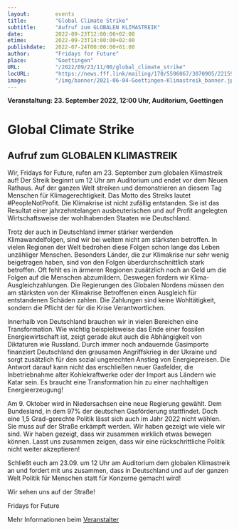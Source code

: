 ```yaml
---
layout:        events
title:         "Global Climate Strike"
subtitle:      "Aufruf zum GLOBALEN KLIMASTREIK"
date:          2022-09-23T12:00:00+02:00
etime:         2022-09-23T14:00:00+02:00
publishdate:   2022-07-24T00:00:00+01:00
author:        "Fridays for Future"
place:         "Goettingen"
URL:           "/2022/09/23/11/00/global_climate_strike"
locURL:        "https://news.fff.link/mailing/170/5596067/3070905/22159/c43330a982/index.html"
image:         "/img/banner/2021-06-04-Goettingen-Klimastreik_banner.jpg"
---
```


**Veranstaltung: 23. September 2022, 12:00 Uhr, Auditorium, Goettingen**

Global Climate Strike
===========

Aufruf zum GLOBALEN KLIMASTREIK
-----------


Wir, Fridays for Future, rufen am 23. September zum globalen Klimastreik auf! Der
Streik beginnt um 12 Uhr am Auditorium und endet vor dem Neuen Rathaus.
Auf der ganzen Welt streiken und demonstrieren an diesem Tag Menschen für
Klimagerechtigkeit. Das Motto des Streiks lautet #PeopleNotProfit. Die Klimakrise ist
nicht zufällig entstanden. Sie ist das Resultat einer jahrzehntelangen ausbeuterischen
und auf Profit angelegten Wirtschaftsweise der wohlhabenden Staaten wie
Deutschland.

Trotz der auch in Deutschland immer stärker werdenden Klimawandelfolgen, sind
wir bei weitem nicht am stärksten betroffen. In vielen Regionen der Welt bedrohen
diese Folgen schon lange das Leben unzähliger Menschen. Besonders Länder, die
zur Klimakrise nur sehr wenig beigetragen haben, sind von den Folgen
überdurchschnittlich stark betroffen. Oft fehlt es in ärmeren Regionen zusätzlich
noch an Geld um die Folgen auf die Menschen abzumildern. Deswegen fordern wir
Klima-Ausgleichzahlungen. Die Regierungen des Globalen Nordens müssen den am
stärksten von der Klimakrise Betroffenen einen Ausgleich für entstandenen Schäden
zahlen. Die Zahlungen sind keine Wohltätigkeit, sondern die Pflicht der für die Krise
Verantwortlichen.

Innerhalb von Deutschland brauchen wir in vielen Bereichen eine Transformation.
Wie wichtig beispielsweise das Ende einer fossilen Energiewirtschaft ist, zeigt
gerade akut auch die Abhängigkeit von Diktaturen wie Russland. Durch immer noch
andauernde Gasimporte finanziert Deutschland den grausamen Angriffskrieg in der
Ukraine und sorgt zusätzlich für den sozial ungerechten Anstieg von Energiepreisen.
Die Antwort darauf kann nicht das erschließen neuer Gasfelder, die Inbetriebnahme
alter Kohlekraftwerke oder der Import aus Ländern wie Katar sein. Es braucht eine
Transformation hin zu einer nachhaltigen Energieerzeugung!

Am 9. Oktober wird in Niedersachsen eine neue Regierung gewählt. Dem
Bundesland, in dem 97% der deutschen Gasförderung stattfindet. Doch eine 1,5
Grad-gerechte Politik lässt sich auch im Jahr 2022 nicht wählen. Sie muss auf der
Straße erkämpft werden. Wir haben gezeigt wie viele wir sind. Wir haben gezeigt,
dass wir zusammen wirklich etwas bewegen können. Lasst uns zusammen zeigen,
dass wir eine rückschrittliche Politik nicht weiter akzeptieren!

Schließt euch am 23.09. um 12 Uhr am Auditorium dem globalen Klimastreik an und
fordert mit uns zusammen, dass in Deutschland und auf der ganzen Welt Politik für
Menschen statt für Konzerne gemacht wird!

Wir sehen uns auf der Straße!

Fridays for Future

Mehr Informationen beim [Veranstalter](https://news.fff.link/mailing/170/5596067/3070905/22159/c43330a982/index.html)
